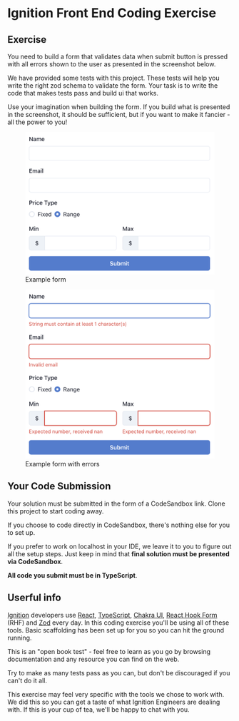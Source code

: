 # Ignition Front End Coding Exercise

## Exercise
You need to build a form that validates data when submit button is pressed with all errors shown to the user as presented in the screenshot below.

We have provided some tests with this project. These tests will help you write the right zod schema to validate the form. Your task is to write the code that makes tests pass and build ui that works.

Use your imagination when building the form. If you build what is presented in the screenshot, it should be sufficient, but if you want to make it fancier - all the power to you!

<figure class="image">
  <img src="img/form.png" alt="Example form">
  <figcaption>Example form</figcaption>
</figure>

<figure class="image">
  <img src="img/form-errors.png" alt="Example form with errors">
  <figcaption>Example form with errors</figcaption>
</figure>

## Your Code Submission
Your solution must be submitted in the form of a CodeSandbox link. Clone this project to start coding away.

If you choose to code directly in CodeSandbox, there's nothing else for you to set up.

If you prefer to work on localhost in your IDE, we leave it to you to figure out all the setup steps. Just keep in mind that **final solution must be presented via CodeSandbox**.

**All code you submit must be in TypeScript**.

## Userful info
[Ignition](https://ignitionapp.com) developers use [React](https://react.dev/), [TypeScript](https://www.typescriptlang.org/), [Chakra UI](https://chakra-ui.com/), [React Hook Form](https://react-hook-form.com/) (RHF) and [Zod](https://zod.dev/) every day. In this coding exercise you'll be using all of these tools. Basic scaffolding has been set up for you so you can hit the ground running.

This is an "open book test" - feel free to learn as you go by browsing documentation and any resource you can find on the web.

Try to make as many tests pass as you can, but don't be discouraged if you can't do it all.

This exercise may feel very specific with the tools we chose to work with. We did this so you can get a taste of what Ignition Engineers are dealing with. If this is your cup of tea, we'll be happy to chat with you.
